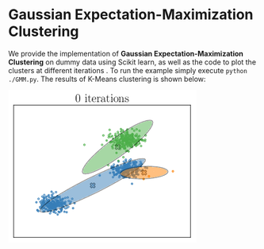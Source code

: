 # Gaussian Expectation-Maximization Clustering

We provide the implementation of **Gaussian Expectation-Maximization Clustering** on dummy data using Scikit learn, as well as the code to plot the clusters at different iterations . To run the example simply execute `python ./GMM.py`. The results of K-Means clustering is shown below:

![Gaussian Expectation-Maximization](./GMM.gif "Gaussian Expectation-Maximization.")
